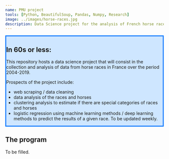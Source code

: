 ```yaml
---
name: PMU project
tools: [Python, BeautifulSoup, Pandas, Numpy, Research]
image: ../images/horse-races.jpg
description: Data Science project for the analysis of French horse races.
---
```


<div style="background-color: #CEE6FF; border-color: #007BFF; border-style:solid">
  <h2> In 60s or less:</h2>
This repository hosts a data science project that will consist in the collection and analysis of data from horse races in France over the period 2004-2019.

Prospects of the project include:
- web scraping / data cleaning
- data analysis of the races and horses
- clustering analysis to estimate if there are special categories of races and horses
- logistic regression using machine learning methods / deep learning methods to predict the results of a given race.
To be updated weekly.</div>

## The program

To be filled.
